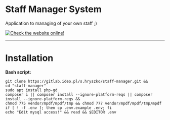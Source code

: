 # Staff Manager System

Application to managing of your own staff ;) 

[![Check the website online!](https://img.shields.io/website?down_message=Sorry%20we%20stunning%20with%20goblins%20right%20now%20%28page%20offline%29&style=for-the-badge&up_message=Check%20online&url=https%3A%2F%2Fsms.hryszko.dev)](http://sms.hryszko.dev)

--- 

# Installation

**Bash script:**
```
git clone https://gitlab.ideo.pl/s.hryszko/staff-manager.git && 
cd "staff-manager"
sudo apt install php-gd
composer i || composer install --ignore-platform-reqs || composer install --ignore-platform-reqs && 
chmod 775 vendor/mpdf/mpdf/tmp && chmod 777 vendor/mpdf/mpdf/tmp/mpdf
if [ ! -f .env ]; then cp .env.example .env; fi
echo "Edit mysql access!" && read && $EDITOR .env
```